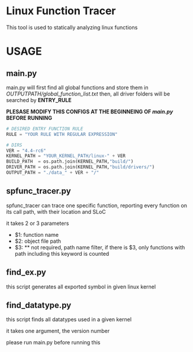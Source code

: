 # Linux Function Tracer
This tool is used to statically analyzing linux functions

# USAGE

## main.py
main.py will first find all global functions and store them in *OUTPUTPATH/global_function_list.txt*
then, all driver folders will be searched by **ENTRY_RULE**

**PLESASE MODIFY THIS CONFIGS AT THE BEGINNEING OF *main.py* BEFORE RUNNING**
```python
# DESIRED ENTRY FUNCTION RULE
RULE = "YOUR RULE WITH REGULAR EXPRESSION"

# DIRS
VER = "4.4-rc6"
KERNEL_PATH = "YOUR_KERNEL_PATH/linux-" + VER
BUILD_PATH 	= os.path.join(KERNEL_PATH,"build/")
DRIVER_PATH = os.path.join(KERNEL_PATH,"build/drivers/")
OUTPUT_PATH = "./data_" + VER + "/"
```

## spfunc_tracer.py
spfunc_tracer can trace one specific function, reporting every 
function on its call path, with their location and SLoC

it takes 2 or 3 parameters
* $1:	function name
* $2:	object file path
* $3: ** not required, path name filter,
if there is $3, only functions with path including 
this keyword is counted

## find_ex.py
this script generates all exported symbol in given linux kernel

## find_datatype.py
this script finds all datatypes used in a given kernel

it takes one argument, the version number

please run main.py before running this

